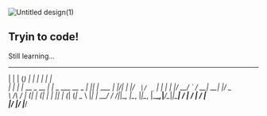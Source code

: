 ![Untitled design(1)](https://github.com/user-attachments/assets/8021801e-5fa6-46dd-baca-82149762ef60)


## Tryin to code!
Still learning...


 _    _ _             _                     _   _      
| |  | (_)           | |                   | | | |     
| |  | |_  __ _  __ _| |_   _  ___ __ _ ___| |_| | ___ 
| |/\| | |/ _` |/ _` | | | | |/ __/ _` / __| __| |/ _ \
\  /\  / | (_| | (_| | | |_| | (_| (_| \__ \ |_| |  __/
 \/  \/|_|\__, |\__, |_|\__, |\___\__,_|___/\__|_|\___|
           __/ | __/ |   __/ |                         
          |___/ |___/   |___/                          

